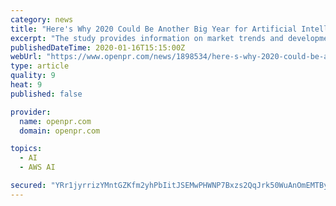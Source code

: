 ```yaml
---
category: news
title: "Here's Why 2020 Could Be Another Big Year for Artificial Intelligence in Accounting Market"
excerpt: "The study provides information on market trends and development, drivers, capacities, technologies, and on the changing dynamics of Global Artificial Intelligence in Accounting Market. As per study key players of this market are Microsoft (United States), AWS (United States), Xero (New Zealand), Intuit (United States), UiPath (United States ..."
publishedDateTime: 2020-01-16T15:15:00Z
webUrl: "https://www.openpr.com/news/1898534/here-s-why-2020-could-be-another-big-year-for-artificial"
type: article
quality: 9
heat: 9
published: false

provider:
  name: openpr.com
  domain: openpr.com

topics:
  - AI
  - AWS AI

secured: "YRr1jyrrizYMntGZKfm2yhPbIitJSEMwPHWNP7Bxzs2QqJrk50WuAnOmEMTByp+BwOjld+VjEZYQ62U/ClWHmJozpm/90rABedpiKfMWXOyfkiMmrP2UiysyBDxOYg55PE7kRTVjhtBWdUcHB5I30FVM6F6dSLrsLXEhnGliACCKV2GTynqvRL8npG2C0m5BPDK8E+pRFh4Ji5sgCH+EHdz8QUPUjSQhLXZV6NIPl5mdngPTJJfz0HQESW7gBinIH4lwsIMjhn/Evtzpk7A/fqWmJdOX7V9VoSn8sYDrs5U=;QI0wALwh0aKFOGaj/v14Nw=="
---
```


